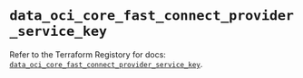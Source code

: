 # `data_oci_core_fast_connect_provider_service_key`

Refer to the Terraform Registory for docs: [`data_oci_core_fast_connect_provider_service_key`](https://registry.terraform.io/providers/oracle/oci/6.18.0/docs/data-sources/core_fast_connect_provider_service_key).
